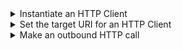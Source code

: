 <details><summary>Instantiate an HTTP Client</summary>

This code instantiates an HTTP Client.

```
@Httpclient
public IHttpClient client;
```

You can just as simply instantiate multiple HTTP Clients.

```
@Httpclient
public IHttpClient client1;

@Httpclient
public IHttpClient client2;
```

</details>

<details><summary>Set the target URI for an HTTP Client</summary>

This code sets an HTTP Client's target URI.

```
client.setURI("http://www.google.com");
```

You would typically use this call prior to, say, an outbound HTTP call
to retrieve the contents of a web page.

</details>

<details><summary>Make an outbound HTTP call</summary>

This code makes an outbound HTTP call.

```
String pageContent = client.get("/images",false);
```

Use this call after a prior call to `setURI` to establish the URI endpoint of your request.

</details>
